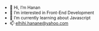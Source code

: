 - 👋 Hi, I’m Hanan
- 👀 I’m interested in Front-End Development
- 🌱 I’m currently learning about Javascript
- 📫 elhihi.hanane@yahoo.com

<!---
swanhanan/swanhanan is a ✨ special ✨ repository because its `README.md` (this file) appears on your GitHub profile.
You can click the Preview link to take a look at your changes.
--->
